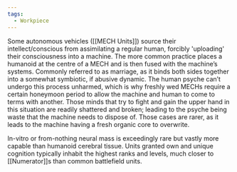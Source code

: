 ```yaml
---
tags:
  - Workpiece
---
```

Some autonomous vehicles ([[MECH Units]]) source their intellect/conscious from assimilating a regular human, forcibly 'uploading' their consciousness into a machine. 
The more common practice places a humanoid at the centre of a MECH and is then fused with the machine’s systems.
Commonly referred to as marriage, as it binds both sides together into a somewhat symbiotic, if abusive dynamic. 
The human psyche can’t undergo this process unharmed, which is why freshly wed MECHs require a certain honeymoon period to allow the machine and human to come to terms with another. 
Those minds that try to fight and gain the upper hand in this situation are readily shattered and broken; leading to the psyche being waste that the machine needs to dispose of. Those cases are rarer, as it leads to the machine having a fresh organic core to overwrite. 

In-vitro or from-nothing neural mass is exceedingly rare but vastly more capable than humanoid cerebral tissue. Units granted own and unique cognition typically inhabit the highest ranks and levels, much closer to [[Numerator]]s than common battlefield units.